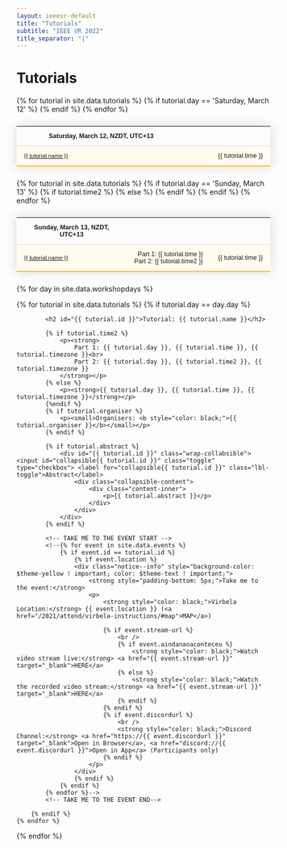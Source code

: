 ```yaml
---
layout: ieeevr-default
title: "Tutorials"
subtitle: "IEEE VR 2022"
title_separator: "|"
---
```


<style>
    .styled-table {
        border-collapse: collapse;
        margin: 25px 0;
        font-size: 0.9em;
        font-family: sans-serif;
        /*min-width: 400px;*/
        box-shadow: 0 0 20px rgba(0, 0, 0, 0.15);
        display: table;
    }

    .styled-table thead tr {
        background-color: #fec10d;
        color: #ffffff;
        text-align: left;
    }

    .styled-table th,
    .styled-table td {
        padding: 12px 15px;
    }

    .styled-table tbody tr {
        border-bottom: 1px solid #dddddd;
    }

    .styled-table tbody tr:nth-of-type(even) {
        background-color: #fffbed;
    }

    .styled-table tbody tr:last-of-type {
        border-bottom: 2px solid #fec10d;
    }

    .styled-table tbody tr.active-row {
        font-weight: bold;
        color: #fec10d;
    }

    /* Collapsible */
    input[type='checkbox'] {
        display: none;
    }

    .wrap-collabsible {
        margin: 1rem 0;
    }

    .lbl-toggle {
        display: block;
        font-weight: bold;
        /* font-family: monospace; */
        font-size: 0.8rem;
        text-align: left;
        padding: 0rem;
        color: #fec10d;
        background: #ffffff;
        cursor: pointer;
        border-radius: 7px;
        transition: all 0.25s ease-out;
    }

    .lbl-toggle:hover {
        /*color: #FFF;*/
    }

    .lbl-toggle::before {
        content: ' ';
        display: inline-block;
        border-top: 5px solid transparent;
        border-bottom: 5px solid transparent;
        border-left: 5px solid currentColor;
        vertical-align: middle;
        margin-right: .7rem;
        transform: translateY(-2px);
        transition: transform .2s ease-out;
    }

    .toggle:checked+.lbl-toggle::before {
        transform: rotate(90deg) translateX(-3px);
    }

    .collapsible-content {
        max-height: 0px;
        overflow: hidden;
        transition: max-height .25s ease-in-out;
    }

    .toggle:checked+.lbl-toggle+.collapsible-content {
        max-height: 1500px;
    }

    .toggle:checked+.lbl-toggle {
        border-bottom-right-radius: 0;
        border-bottom-left-radius: 0;
    }

    .collapsible-content .content-inner {
        background: white;
        /* rgba(0, 105, 255, .2);*/
        border-bottom: 1px solid white;
        border-bottom-left-radius: 7px;
        border-bottom-right-radius: 7px;
        padding: .5rem 1rem;
    }

    .collapsible-content p {
        margin-bottom: 0;
    }

</style>

<h1>Tutorials</h1>

<div>
    <table class="styled-table" style="font-size: 0.9em; ">
        <tr>
            <th>Saturday, March 12, NZDT, UTC+13</th>
            <th></th>
        </tr>
        {% for tutorial in site.data.tutorials %}
            {% if tutorial.day == 'Saturday, March 12' %}
                <tr>
                    <td style="font-size: 0.9em;"><a href="#{{ tutorial.id }}">{{ tutorial.name }}</a></td>
                    <td style="white-space: nowrap; text-align: right;">{{ tutorial.time }}</td>
                </tr>
            {% endif %}
        {% endfor %}
    </table>
</div>
<div>
    <table class="styled-table" style="font-size: 0.9em; ">
        <tr>
            <th>Sunday, March 13, NZDT, UTC+13</th>
            <th></th>
        </tr>
        {% for tutorial in site.data.tutorials %}
            {% if tutorial.day == 'Sunday, March 13' %}
                <tr>
                    <td style="font-size: 0.9em;"><a href="#{{ tutorial.id }}">{{ tutorial.name }}</a></td>
                    {% if tutorial.time2 %}
                        <td style="white-space: nowrap; text-align: right;">Part 1: {{ tutorial.time }}<br>Part 2: {{ tutorial.time2 }}</td>
                    {% else %}
                        <td style="white-space: nowrap; text-align: right;">{{ tutorial.time }}</td>
                    {% endif %}
                </tr>
            {% endif %}
        {% endfor %}
    </table>
</div>

{% for day in site.data.workshopdays %}
<div>
    {% for tutorial in site.data.tutorials %}
        {% if tutorial.day == day.day %}

            <h2 id="{{ tutorial.id }}">Tutorial: {{ tutorial.name }}</h2>
    
            {% if tutorial.time2 %}
                <p><strong>
                    Part 1: {{ tutorial.day }}, {{ tutorial.time }}, {{ tutorial.timezone }}<br>
                    Part 2: {{ tutorial.day }}, {{ tutorial.time2 }}, {{ tutorial.timezone }}
                </strong></p>
            {% else %}
                <p><strong>{{ tutorial.day }}, {{ tutorial.time }}, {{ tutorial.timezone }}</strong></p>
            {%endif %}
            {% if tutorial.organiser %}
                <p><small>Organisers: <b style="color: black;">{{ tutorial.organiser }}</b></small></p>
            {% endif %}

            {% if tutorial.abstract %}
                <div id="{{ tutorial.id }}" class="wrap-collabsible"> <input id="collapsible{{ tutorial.id }}" class="toggle" type="checkbox"> <label for="collapsible{{ tutorial.id }}" class="lbl-toggle">Abstract</label>
                    <div class="collapsible-content">
                        <div class="content-inner">
                            <p>{{ tutorial.abstract }}</p>
                        </div>
                    </div>
                </div>
            {% endif %}
    
            <!-- TAKE ME TO THE EVENT START -->
            <!--{% for event in site.data.events %}
                {% if event.id == tutorial.id %}
                    {% if event.location %}
                    <div class="notice--info" style="background-color: $theme-yellow ! important; color: $theme-text ! important;">
                        <strong style="padding-bottom: 5px;">Take me to the event:</strong>
                        <p>
                            <strong style="color: black;">Virbela Location:</strong> {{ event.location }} (<a href="/2021/attend/virbela-instructions/#map">MAP</a>)

                            {% if event.stream-url %}
                                <br />
                                {% if event.aindanaoaconteceu %}
                                    <strong style="color: black;">Watch video stream live:</strong> <a href="{{ event.stream-url }}" target="_blank">HERE</a>
                                {% else %}
                                    <strong style="color: black;">Watch the recorded video stream:</strong> <a href="{{ event.stream-url }}" target="_blank">HERE</a>
                                {% endif %}
                            {% endif %}
                            {% if event.discordurl %}
                                <br />
                                <strong style="color: black;">Discord Channel:</strong> <a href="https://{{ event.discordurl }}" target="_blank">Open in Browser</a>, <a href="discord://{{ event.discordurl }}">Open in App</a> (Participants only)
                            {% endif %}
                        </p>
                    </div>
                    {% endif %}
                {% endif %}
            {% endfor %}-->
            <!-- TAKE ME TO THE EVENT END-->

        {% endif %}
    {% endfor %}
</div>
{% endfor %}